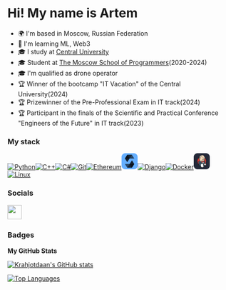 Hi! My name is Artem
=============================================================================================================================

* 🌍 I'm based in Moscow, Russian Federation
* 🧠 I'm learning ML, Web3
* 🎓 I study at [Central University](https://centraluniversity.ru/)
* 🎓 Student at [The Moscow School of Programmers](https://mshp.informatics.ru)(2020-2024)
* 🎓 I'm qualified as drone operator
* 🏆 Winner of the bootcamp "IT Vacation" of the Central University(2024)
* 🏆 Prizewinner of the Pre-Professional Exam in IT track(2024)
* 🏆 Participant in the finals of the Scientific and Practical Conference "Engineers of the Future" in IT track(2023) 

### My stack


<p align="left">
<a href="https://www.python.org/" target="_blank" rel="noreferrer"><img src="https://raw.githubusercontent.com/danielcranney/readme-generator/main/public/icons/skills/python-colored.svg" width="36" height="36" alt="Python" /></a><a href="https://docs.microsoft.com/en-us/cpp/?view=msvc-170" target="_blank" rel="noreferrer"><img src="https://raw.githubusercontent.com/danielcranney/readme-generator/main/public/icons/skills/cplusplus-colored.svg" width="36" height="36" alt="C++" /></a><a href="https://docs.microsoft.com/en-us/dotnet/csharp/" target="_blank" rel="noreferrer"><img src="https://raw.githubusercontent.com/danielcranney/readme-generator/main/public/icons/skills/csharp-colored.svg" width="36" height="36" alt="C#" /></a><a href="https://git-scm.com/" target="_blank" rel="noreferrer"><img src="https://raw.githubusercontent.com/danielcranney/readme-generator/main/public/icons/skills/git-colored.svg" width="36" height="36" alt="Git" /></a><a href="https://ethereum.org/en/" target="_blank" rel="noreferrer"><img src="https://raw.githubusercontent.com/danielcranney/readme-generator/main/public/icons/skills/ethereum-colored.svg" width="36" height="36" alt="Ethereum" /><a href="https://soliditylang.org/" target="_blank" rel="noreferrer"><img src="https://github.com/tandpfun/skill-icons/blob/main/icons/Solidity.svg" width="36" height="36" alt="Solidity" /></a><a href="https://www.djangoproject.com/" target="_blank" rel="noreferrer"><img src="https://raw.githubusercontent.com/danielcranney/readme-generator/main/public/icons/skills/django-colored.svg" width="36" height="36" alt="Django" /></a><a href="https://www.docker.com/" target="_blank" rel="noreferrer"><img src="https://raw.githubusercontent.com/danielcranney/readme-generator/main/public/icons/skills/docker-colored.svg" width="36" height="36" alt="Docker" /></a><a href="https://www.jenkins.io/" target="_blank" rel="noreferrer"><img src="https://github.com/tandpfun/skill-icons/blob/main/icons/Jenkins-Dark.svg" width="36" height="36" alt="Jenkins" /></a><a href="https://www.linux.org" target="_blank" rel="noreferrer"><img src="https://raw.githubusercontent.com/danielcranney/readme-generator/main/public/icons/skills/linux-colored.svg" width="36" height="36" alt="Linux" /></a>
</p>


### Socials

<p align="left"> <a href="https://www.github.com/Krahjotdaan" target="_blank" rel="noreferrer"> <picture> <source media="(prefers-color-scheme: dark)" srcset="https://raw.githubusercontent.com/danielcranney/readme-generator/main/public/icons/socials/github-dark.svg" /> <source media="(prefers-color-scheme: light)" srcset="https://raw.githubusercontent.com/danielcranney/readme-generator/main/public/icons/socials/github.svg" /> <img src="https://raw.githubusercontent.com/danielcranney/readme-generator/main/public/icons/socials/github.svg" width="32" height="32" /> </picture> </a></p>

### Badges

<b>My GitHub Stats</b>

<a href="http://www.github.com/Krahjotdaan"><img src="https://github-readme-stats.vercel.app/api?username=Krahjotdaan&show_icons=true&hide=&count_private=true&title_color=ffffff&text_color=ffffff&icon_color=ef4444&bg_color=000000&hide_border=true&show_icons=true" alt="Krahjotdaan's GitHub stats" /></a>

<a href="https://github.com/Krahjotdaan" align="left"><img src="https://github-readme-stats.vercel.app/api/top-langs/?username=Krahjotdaan&langs_count=10&title_color=ffffff&text_color=ffffff&icon_color=ef4444&bg_color=000000&hide_border=true&locale=en&custom_title=Top%20%Languages" alt="Top Languages" /></a>

